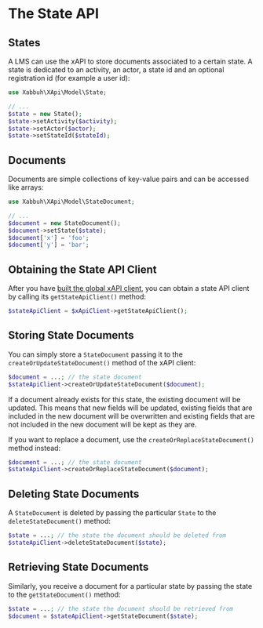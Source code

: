 The State API
=============

States
------

A LMS can use the xAPI to store documents associated to a certain state. A state
is dedicated to an activity, an actor, a state id and an optional registration
id (for example a user id):

```php
use Xabbuh\XApi\Model\State;

// ...
$state = new State();
$state->setActivity($activity);
$state->setActor($actor);
$state->setStateId($stateId);
```

Documents
---------

Documents are simple collections of key-value pairs and can be accessed like arrays:

```php
use Xabbuh\XApi\Model\StateDocument;

// ...
$document = new StateDocument();
$document->setState($state);
$document['x'] = 'foo';
$document['y'] = 'bar';
```

Obtaining the State API Client
------------------------------

After you have [built the global xAPI client](client.md), you can obtain a state
API client by calling its ``getStateApiClient()`` method:

```php
$stateApiClient = $xApiClient->getStateApiClient();
```

Storing State Documents
-----------------------

You can simply store a ``StateDocument`` passing it to the ``createOrUpdateStateDocument()``
method of the xAPI client:

```php
$document = ...; // the state document
$stateApiClient->createOrUpdateStateDocument($document);
```

If a document already exists for this state, the existing document will be updated.
This means that new fields will be updated, existing fields that are included in
the new document will be overwritten and existing fields that are not included in
the new document will be kept as they are.

If you want to replace a document, use the ``createOrReplaceStateDocument()`` method
instead:

```php
$document = ...; // the state document
$stateApiClient->createOrReplaceStateDocument($document);
```

Deleting State Documents
------------------------

A ``StateDocument`` is deleted by passing the particular ``State`` to the ``deleteStateDocument()``
method:

```php
$state = ...; // the state the document should be deleted from
$stateApiClient->deleteStateDocument($state);
```

Retrieving State Documents
--------------------------

Similarly, you receive a document for a particular state by passing the state to
the ``getStateDocument()`` method:

```php
$state = ...; // the state the document should be retrieved from
$document = $stateApiClient->getStateDocument($state);
```
